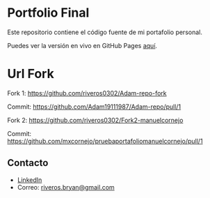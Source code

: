 # Portfolio Final

Este repositorio contiene el código fuente de mi portafolio personal.

Puedes ver la versión en vivo en GitHub Pages [aquí](https://riveros0302.github.io/portfolio_final/).


# Url Fork
Fork 1: https://github.com/riveros0302/Adam-repo-fork

Commit: https://github.com/Adam19111987/Adam-repo/pull/1



Fork 2: https://github.com/riveros0302/Fork2-manuelcornejo

Commit: https://github.com/mxcornejo/pruebaportafoliomanuelcornejo/pull/1

## Contacto

- [LinkedIn](https://linkedin.com/in/bryan-riveros-paredes)
- Correo: riveros.bryan@gmail.com
